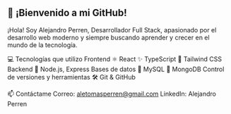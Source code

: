 ## 👋 ¡Bienvenido a mi GitHub!

¡Hola! Soy Alejandro Perren, Desarrollador Full Stack, apasionado por el desarrollo web moderno y siempre buscando aprender y crecer en el mundo de la tecnología.


💻 Tecnologías que utilizo
Frontend
⚛️ React
✨ TypeScript
🎨 Tailwind CSS
Backend
🚀 Node.js, Express
Bases de datos
💾 MySQL
🍃 MongoDB
Control de versiones y herramientas
🛠️ Git & GitHub


📫 Contáctame
Correo: aletomasperren@gmail.com
LinkedIn: Alejandro Perren
